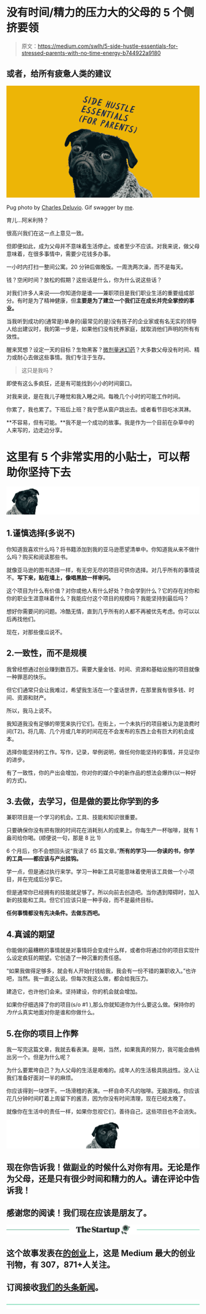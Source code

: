 # 没有时间/精力的压力大的父母的 5 个侧挤要领

> 原文：<https://medium.com/swlh/5-side-hustle-essentials-for-stressed-parents-with-no-time-energy-b744922a9180>

## 或者，给所有疲惫人类的建议

![](img/3d39065b210d5a44b53f9b80523a602e.png)

Pug photo by [Charles Deluvio](https://unsplash.com/@charlesdeluvio). Gif swagger by [me](/@craig5446).

育儿…阿米利特？

很高兴我们在这一点上意见一致。

但即便如此，成为父母并不意味着生活停止。或者至少不应该。对我来说，做父母意味着，在很多事情中，需要少花钱多办事。

一小时内打扫一整间公寓。20 分钟后做晚饭。一周洗两次澡，而不是每天。

钱？空闲时间？放松的假期？这些话是什么，你为什么说这些话？

对我们许多人来说——你知道你是谁——兼职项目是我们职业生活的重要组成部分。有时是为了精神健康，但**主要是为了建立一个我们正在成长并完全掌控的事业。**

当我听到成功的(通常是)单身的(最常见的是)没有孩子的企业家或有名无实的领导人给出建议时，我的第一步是，如果他们没有抚养家庭，就取消他们声明的所有有效性。

醒来冥想？设定一天的目标？生物黑客？[微剂量迷幻药](https://aeon.co/essays/will-new-age-ideas-help-us-in-the-high-tech-future)？大多数父母没有时间、精力或耐心去做这些事情。我们专注于生存。

> 这只是我吗？

即使有这么多疯狂，还是有可能找到小小的时间窗口。

对我来说，是在我儿子睡觉和我入睡之间。每晚几个小时的可能工作时间。

你累了，我也累了。下班后上班？我宁愿从窗户跳出去。或者看节目吃冰淇淋。

**不容易，但有可能。**我不是一个成功的故事。我是作为一个目前在杂草中的人来写的，边走边分享。

# 这里有 5 个非常实用的小贴士，可以帮助你坚持下去

![](img/e907a91ffe1c734152a9fbdd1e78d53f.png)

## 1.谨慎选择(多说不)

你知道我喜欢什么吗？将书籍添加到我的亚马逊愿望清单中。你知道我从来不做什么吗？购买和阅读那些书。

就像亚马逊的图书选择一样，有无穷无尽的项目可供你选择。对几乎所有的事情说不。**写下来，贴在墙上，像唱黑脸一样审问。**

这个项目为什么有价值？对你或他人有什么好处？你会学到什么？它的存在对你和你的职业生涯意味着什么？我能应付这个项目的规模吗？我能坚持到最后吗？

想好你需要问的问题。冷酷无情，直到几乎所有的人都不再被优先考虑。你可以以后再找他们。

现在，对那些傻瓜说不。

## 2.一致性，而不是规模

我曾经想通过创业赚到数百万。需要大量金钱、时间、资源和基础设施的项目就像一种罪恶的快乐。

但它们通常只会让我难过，希望我生活在一个童话世界，在那里我有很多钱、时间、资源和财产。

所以，我马上说不。

我知道我没有足够的带宽来执行它们。在街上，一个未执行的项目被认为是浪费时间(T2)。将几周、几个月或几年的时间花在不会发布的东西上会有巨大的机会成本。

选择你能坚持的工作。写作，记录，举例说明，做任何你能坚持的事情，并见证你的进步。

有了一致性，你的产出会增加，你对你的媒介中的新作品的想法会爆炸(以一种好的方式)。

## 3.去做，去学习，但是做的要比你学到的多

兼职项目是一个学习的机会。工具、技能和知识很重要。

只要确保你没有把有限的时间花在消耗别人的成果上。你每生产一杯咖啡，就有 1 盎司给你喝。(顺便说一句，那是 8 比 1)

6 个月后，你不会想回头说“我读了 65 篇文章。”**所有的学习——你读的书，你学的工具——都应该与产出挂钩。**

学一点，但是通过执行来学。学习一种新工具可能意味着使用该工具做一个小项目，并在完成后分享它。

但是通常你已经拥有的技能就足够了。所以向前去创造吧。当你遇到障碍时，加入新的技能和工具。但它们应该只是一种手段，而不是最终目标。

**任何事情都没有先决条件。去做东西吧。**

## 4.真诚的期望

你能做的最糟糕的事情就是对事情将会变成什么样，或者你将通过你的项目实现什么设定疯狂的期望。它创造了一种沉重的责任感。

“如果我做得足够多，就会有人开始付钱给我，我会有一份不错的兼职收入。”也许吧，当然。我一直这么说。但每次我这么做，都会给我压力。

建造它，也许他们会来。坚持建设，你的机会就会增加。

如果你仔细选择了你的项目(s/o #1 ),那么你就知道你为什么要这么做。保持你的*为什么*真实地面对你是谁和你做什么。

## 5.在你的项目上作弊

我一写完这篇文章，我就去看表演。是啊，当然，如果我真的努力，我可能会曲柄出另一个。但是为什么呢？

为什么要累垮自己？为人父母的生活是艰难的。成年人的生活极具挑战性。没人让我们准备好面对一半的麻烦。

你应该得到一块饼干。一场滑稽的表演。一杯自命不凡的咖啡。无脑游戏。你应该花几分钟时间盯着上周留下的酱渍，因为你没有时间清理，现在已经太晚了。

就像你在生活中的责任一样，如果你忽视它们，善待自己，这些项目也不会消失。

![](img/77a5727bb2359137f302c0662b44f919.png)

## 现在你告诉我！做副业的时候什么对你有用。无论是作为父母，还是只有很少时间和精力的人。请在评论中告诉我！

## 感谢您的阅读！我们现在应该是朋友了。

[![](img/308a8d84fb9b2fab43d66c117fcc4bb4.png)](https://medium.com/swlh)

## 这个故事发表在[的创业](https://medium.com/swlh)上，这是 Medium 最大的创业刊物，有 307，871+人关注。

## 订阅接收[我们的头条新闻](http://growthsupply.com/the-startup-newsletter/)。

[![](img/b0164736ea17a63403e660de5dedf91a.png)](https://medium.com/swlh)